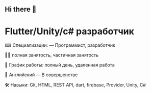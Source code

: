 ## Hi there 👋

# Flutter/Unity/c# разработчик
⌨ Специализации: — Программист, разработчик

👨‍💼 полная занятость, частичная занятость 

💼 График работы: полный день, удаленная работа

💬 Английский — В совершенстве 

🛠️ Навыки: Git, HTML, REST API, dart, firebase, Provider, Unity, C#
